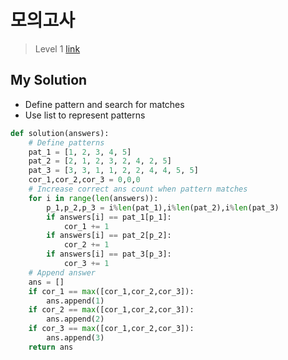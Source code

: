 # 모의고사

> Level 1
> [link](https://programmers.co.kr/learn/courses/30/lessons/42840)

## My Solution

- Define pattern and search for matches
- Use list to represent patterns

```python
def solution(answers):
    # Define patterns
    pat_1 = [1, 2, 3, 4, 5]
    pat_2 = [2, 1, 2, 3, 2, 4, 2, 5]
    pat_3 = [3, 3, 1, 1, 2, 2, 4, 4, 5, 5]
    cor_1,cor_2,cor_3 = 0,0,0
    # Increase correct ans count when pattern matches
    for i in range(len(answers)):
        p_1,p_2,p_3 = i%len(pat_1),i%len(pat_2),i%len(pat_3)
        if answers[i] == pat_1[p_1]:
            cor_1 += 1
        if answers[i] == pat_2[p_2]:
            cor_2 += 1
        if answers[i] == pat_3[p_3]:
            cor_3 += 1
    # Append answer
    ans = []
    if cor_1 == max([cor_1,cor_2,cor_3]):
        ans.append(1)
    if cor_2 == max([cor_1,cor_2,cor_3]):
        ans.append(2)
    if cor_3 == max([cor_1,cor_2,cor_3]):
        ans.append(3)
    return ans
```
